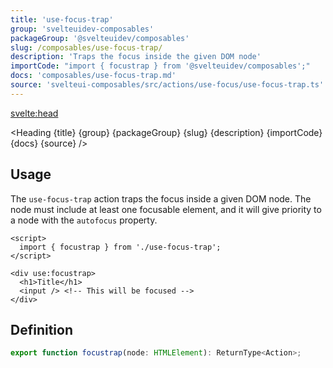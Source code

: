 ```yaml
---
title: 'use-focus-trap'
group: 'svelteuidev-composables'
packageGroup: '@svelteuidev/composables'
slug: /composables/use-focus-trap/
description: 'Traps the focus inside the given DOM node'
importCode: "import { focustrap } from '@svelteuidev/composables';"
docs: 'composables/use-focus-trap.md'
source: 'svelteui-composables/src/actions/use-focus/use-focus-trap.ts'
---
```


<script lang='ts'>
  import { Demo, ComposableDemos } from '@svelteuidev/demos';
  import { Heading } from "$lib/components";
  import { base } from '$app/paths';
</script>

<svelte:head>
  <title>{title} - SvelteUI</title>
</svelte:head>

<Heading {title} {group} {packageGroup} {slug} {description} {importCode} {docs} {source} />

## Usage

The `use-focus-trap` action traps the focus inside a given DOM node. The node must include at least one focusable element, and it will give priority to a node with the `autofocus` property.

```svelte
<script>
  import { focustrap } from './use-focus-trap';
</script>

<div use:focustrap>
  <h1>Title</h1>
  <input /> <!-- This will be focused -->
</div>
```

## Definition

```js
export function focustrap(node: HTMLElement): ReturnType<Action>;
```

